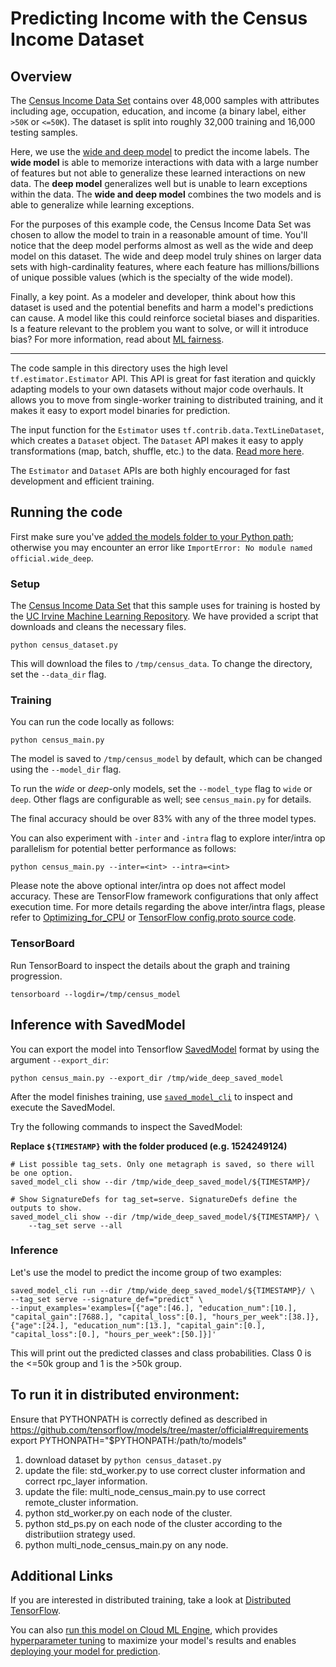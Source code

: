 # Predicting Income with the Census Income Dataset
## Overview
The [Census Income Data Set](https://archive.ics.uci.edu/ml/datasets/Census+Income) contains over 48,000 samples with attributes including age, occupation, education, and income (a binary label, either `>50K` or `<=50K`). The dataset is split into roughly 32,000 training and 16,000 testing samples.

Here, we use the [wide and deep model](https://research.googleblog.com/2016/06/wide-deep-learning-better-together-with.html) to predict the income labels. The **wide model** is able to memorize interactions with data with a large number of features but not able to generalize these learned interactions on new data. The **deep model** generalizes well but is unable to learn exceptions within the data. The **wide and deep model** combines the two models and is able to generalize while learning exceptions.

For the purposes of this example code, the Census Income Data Set was chosen to allow the model to train in a reasonable amount of time. You'll notice that the deep model performs almost as well as the wide and deep model on this dataset. The wide and deep model truly shines on larger data sets with high-cardinality features, where each feature has millions/billions of unique possible values (which is the specialty of the wide model).

Finally, a key point. As a modeler and developer, think about how this dataset is used and the potential benefits and harm a model's predictions can cause. A model like this could reinforce societal biases and disparities. Is a feature relevant to the problem you want to solve, or will it introduce bias? For more information, read about [ML fairness](https://developers.google.com/machine-learning/fairness-overview/).

---

The code sample in this directory uses the high level `tf.estimator.Estimator` API. This API is great for fast iteration and quickly adapting models to your own datasets without major code overhauls. It allows you to move from single-worker training to distributed training, and it makes it easy to export model binaries for prediction.

The input function for the `Estimator` uses `tf.contrib.data.TextLineDataset`, which creates a `Dataset` object. The `Dataset` API makes it easy to apply transformations (map, batch, shuffle, etc.) to the data. [Read more here](https://www.tensorflow.org/guide/datasets).

The `Estimator` and `Dataset` APIs are both highly encouraged for fast development and efficient training.

## Running the code
First make sure you've [added the models folder to your Python path](/official/#running-the-models); otherwise you may encounter an error like `ImportError: No module named official.wide_deep`.

### Setup
The [Census Income Data Set](https://archive.ics.uci.edu/ml/datasets/Census+Income) that this sample uses for training is hosted by the [UC Irvine Machine Learning Repository](https://archive.ics.uci.edu/ml/datasets/). We have provided a script that downloads and cleans the necessary files.

```
python census_dataset.py
```

This will download the files to `/tmp/census_data`. To change the directory, set the `--data_dir` flag.

### Training
You can run the code locally as follows:

```
python census_main.py
```

The model is saved to `/tmp/census_model` by default, which can be changed using the `--model_dir` flag.

To run the *wide* or *deep*-only models, set the `--model_type` flag to `wide` or `deep`. Other flags are configurable as well; see `census_main.py` for details.

The final accuracy should be over 83% with any of the three model types.

You can also experiment with `-inter` and `-intra` flag to explore inter/intra op parallelism for potential better performance as follows:

```
python census_main.py --inter=<int> --intra=<int>
```
Please note the above optional inter/intra op does not affect model accuracy. These are TensorFlow framework configurations that only affect execution time.
For more details regarding the above inter/intra flags, please refer to [Optimizing_for_CPU](https://www.tensorflow.org/performance/performance_guide#optimizing_for_cpu) or [TensorFlow config.proto source code](https://github.com/tensorflow/tensorflow/blob/26b4dfa65d360f2793ad75083c797d57f8661b93/tensorflow/core/protobuf/config.proto#L165).

### TensorBoard

Run TensorBoard to inspect the details about the graph and training progression.

```
tensorboard --logdir=/tmp/census_model
```

## Inference with SavedModel
You can export the model into Tensorflow [SavedModel](https://www.tensorflow.org/guide/saved_model) format by using the argument `--export_dir`:

```
python census_main.py --export_dir /tmp/wide_deep_saved_model
```

After the model finishes training, use [`saved_model_cli`](https://www.tensorflow.org/guide/saved_model#cli_to_inspect_and_execute_savedmodel) to inspect and execute the SavedModel.

Try the following commands to inspect the SavedModel:

**Replace `${TIMESTAMP}` with the folder produced (e.g. 1524249124)**
```
# List possible tag_sets. Only one metagraph is saved, so there will be one option.
saved_model_cli show --dir /tmp/wide_deep_saved_model/${TIMESTAMP}/

# Show SignatureDefs for tag_set=serve. SignatureDefs define the outputs to show.
saved_model_cli show --dir /tmp/wide_deep_saved_model/${TIMESTAMP}/ \
    --tag_set serve --all
```

### Inference
Let's use the model to predict the income group of two examples:
```
saved_model_cli run --dir /tmp/wide_deep_saved_model/${TIMESTAMP}/ \
--tag_set serve --signature_def="predict" \
--input_examples='examples=[{"age":[46.], "education_num":[10.], "capital_gain":[7688.], "capital_loss":[0.], "hours_per_week":[38.]}, {"age":[24.], "education_num":[13.], "capital_gain":[0.], "capital_loss":[0.], "hours_per_week":[50.]}]'
```

This will print out the predicted classes and class probabilities. Class 0 is the <=50k group and 1 is the >50k group.

## To run it in distributed environment:

Ensure that PYTHONPATH is correctly defined as described in https://github.com/tensorflow/models/tree/master/official#requirements export PYTHONPATH="$PYTHONPATH:/path/to/models"

  1. download dataset by ```python census_dataset.py```
  2. update the file: std_worker.py to use correct cluster information and correct rpc_layer information.
  3. update the file: multi_node_census_main.py to use correct remote_cluster information.
  4. python std_worker.py on each node of the cluster.
  5. python std_ps.py on each node of the cluster according to the distributiion strategy used.
  6. python multi_node_census_main.py on any node.


## Additional Links

If you are interested in distributed training, take a look at [Distributed TensorFlow](https://www.tensorflow.org/deploy/distributed).

You can also [run this model on Cloud ML Engine](https://cloud.google.com/ml-engine/docs/getting-started-training-prediction), which provides [hyperparameter tuning](https://cloud.google.com/ml-engine/docs/getting-started-training-prediction#hyperparameter_tuning) to maximize your model's results and enables [deploying your model for prediction](https://cloud.google.com/ml-engine/docs/getting-started-training-prediction#deploy_a_model_to_support_prediction).
